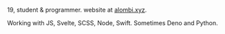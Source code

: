 19, student & programmer. website at [alombi.xyz](https://alombi.xyz).

Working with JS, Svelte, SCSS, Node, Swift. Sometimes Deno and Python.
